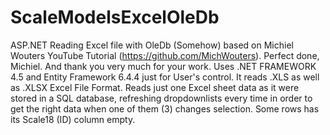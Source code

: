 # ScaleModelsExcelOleDb
ASP.NET Reading Excel file with OleDb
(Somehow) based on Michiel Wouters YouTube Tutorial (https://github.com/MichWouters). Perfect done, Michiel. And thank you very much for your work.
Uses .NET FRAMEWORK 4.5 and Entity Framework 6.4.4 just for User's control.
It reads .XLS as well as .XLSX Excel File Format.
Reads just one Excel sheet data as it were stored in a SQL database, 
refreshing dropdownlists every time in order to get the right data when one of them (3) changes selection.
Some rows has its Scale18 (ID) column empty. 
